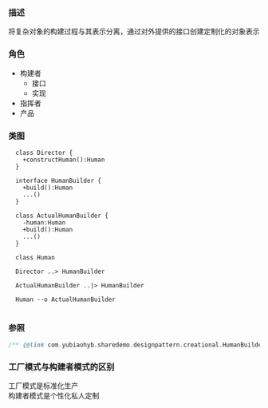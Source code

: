 ### 描述
将复杂对象的构建过程与其表示分离，通过对外提供的接口创建定制化的对象表示

### 角色
* 构建者
  * 接口
  * 实现
* 指挥者
* 产品

### 类图
```puml
  class Director {
    +constructHuman():Human
  }
  
  interface HumanBuilder {
    +build():Human
    ...()
  }
  
  class ActualHumanBuilder {
    -human:Human
    +build():Human
    ...()
  }
  
  class Human
  
  Director ..> HumanBuilder
  
  ActualHumanBuilder ..|> HumanBuilder
  
  Human --o ActualHumanBuilder
  
```

### 参照
```java
/** {@link com.yubiaohyb.sharedemo.designpattern.creational.HumanBuilderTest} */
```

### 工厂模式与构建者模式的区别
工厂模式是标准化生产<br/>
构建者模式是个性化私人定制
